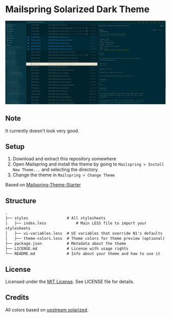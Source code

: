 # Mailspring Solarized Dark Theme

![Theme screenshot](screenshot/solarized-dark.jpg)

## Note

It currently doesn't look very good.

## Setup

1. Download and extract this repository somewhere
2. Open Mailspring and install the theme by going to `Mailspring > Install New Theme...` and selecting the directory.
3. Change the theme in `Mailspring > Change Theme`

Based on [Mailspring-Theme-Starter](https://github.com/Foundry376/Mailspring-Theme-Starter)

## Structure

```
.
├── styles                 # All stylesheets
|   ├── index.less             # Main LESS file to import your stylesheets
│   ├── ui-variables.less  # UI variables that override N1's defaults
│   ├── theme-colors.less  # Theme colors for theme preview (optional)
├── package.json           # Metadata about the theme
├── LICENSE.md             # License with usage rights
└── README.md              # Info about your theme and how to use it
```

## License

Licensed under the [MIT License](https://nemo.mit-license.org/). See LICENSE file for details.

## Credits

All colors based on [upstream solarized](https://github.com/altercation/solarized).